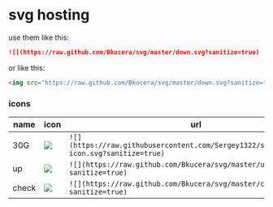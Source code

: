 # svg hosting

use them like this:

```markdown
![](https://raw.github.com/Bkucera/svg/master/down.svg?sanitize=true)
```

or like this:

```markdown
<img src="https://raw.github.com/Bkucera/svg/master/down.svg?sanitize=true"/>
```

### icons
name|icon|url
-|-|-
30G | <img src="https://raw.githubusercontent.com/Sergey1322/svgpick/export-icon.svg?sanitize=true"/>|`![](https://raw.githubusercontent.com/Sergey1322/svgpick/export-icon.svg?sanitize=true)`
up|<img src="https://raw.github.com/Bkucera/svg/master/up.svg?sanitize=true"/>|`![](https://raw.github.com/Bkucera/svg/master/up.svg?sanitize=true)`
check|<img src="https://raw.github.com/Bkucera/svg/master/check.svg?sanitize=true"/>|`![](https://raw.github.com/Bkucera/svg/master/check.svg?sanitize=true)`
